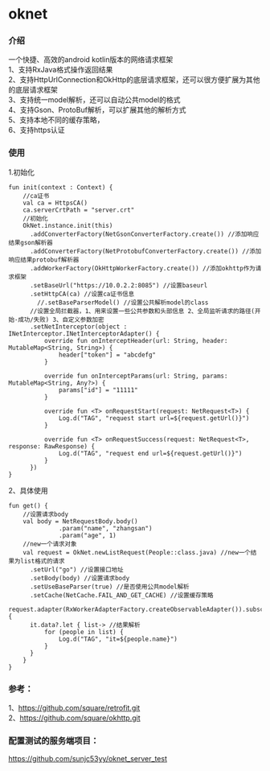 # oknet
### 介绍 <br />
一个快捷、高效的android kotlin版本的网络请求框架 <br />
1、支持RxJava格式操作返回结果 <br />
2、支持HttpUrlConnection和OkHttp的底层请求框架，还可以很方便扩展为其他的底层请求框架 <br />
3、支持统一model解析，还可以自动公共model的格式 <br />
4、支持Gson、ProtoBuf解析，可以扩展其他的解析方式 <br />
5、支持本地不同的缓存策略， <br />
6、支持https认证 <br />

### 使用
1.初始化
```
fun init(context : Context) {
	//ca证书
	val ca = HttpsCA()
	ca.serverCrtPath = "server.crt"
	//初始化
	OkNet.instance.init(this)
	  .addConverterFactory(NetGsonConverterFactory.create()) //添加响应结果gson解析器
	  .addConverterFactory(NetProtobufConverterFactory.create()) //添加响应结果protobuf解析器
	  .addWorkerFactory(OkHttpWorkerFactory.create()) //添加okhttp作为请求框架
	  .setBaseUrl("https://10.0.2.2:8085") //设置baseurl
	  .setHttpCA(ca) //设置ca证书信息
		//.setBaseParserModel() //设置公共解析model的class
	  //设置全局拦截器，1、用来设置一些公共参数和头部信息 2、全局监听请求的路径(开始-成功/失败) 3、自定义参数加密
	  .setNetInterceptor(object : INetInterceptor.INetInterceptorAdapter() { 
		  override fun onInterceptHeader(url: String, header: MutableMap<String, String>) {
			  header["token"] = "abcdefg"
		  }

		  override fun onInterceptParams(url: String, params: MutableMap<String, Any?>) {
			  params["id"] = "11111"
		  }

		  override fun <T> onRequestStart(request: NetRequest<T>) {
			  Log.d("TAG", "request start url=${request.getUrl()}")
		  }

		  override fun <T> onRequestSuccess(request: NetRequest<T>, response: RawResponse) {
			  Log.d("TAG", "request end url=${request.getUrl()}")
		  }
	  })
}
```
2、具体使用
```
fun get() {
	//设置请求body
	val body = NetRequestBody.body()
			  .param("name", "zhangsan")
			  .param("age", 1)
	//new一个请求对象
	val request = OkNet.newListRequest(People::class.java) //new一个结果为list格式的请求
	  .setUrl("go") //设置接口地址
	  .setBody(body) //设置请求body
	  .setUseBaseParser(true) //是否使用公共model解析
	  .setCache(NetCache.FAIL_AND_GET_CACHE) //设置缓存策略
	request.adapter(RxWorkerAdapterFactory.createObservableAdapter()).subscribe {
	  it.data?.let { list-> //结果解析
		  for (people in list) {
			  Log.d("TAG", "it=${people.name}")
		  }
	  }
	}
}
```


 
### 参考：
1、https://github.com/square/retrofit.git <br />
2、https://github.com/square/okhttp.git <br />

### 配置测试的服务端项目：
https://github.com/sunjc53yy/oknet_server_test <br />
